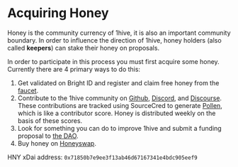 # Acquiring Honey

Honey is the community currency of 1hive, it is also an important community boundary. In order to influence the direction of 1hive, honey holders \(also called **keepers**\) can stake their honey on proposals.

In order to participate in this process you must first acquire some honey. Currently there are 4 primary ways to do this:

1. Get validated on Bright ID and register and claim free honey from the [faucet](https://faucet.1hive.org/#/).
2. Contribute to the 1hive community on [Github](https://github.com/1Hive), [Discord](https://discord.com/invite/P4rRDUKTAU), and [Discourse](https://forum.1hive.org/). These contributions are tracked using SourceCred to generate [Pollen](how-can-you-contribute/earn-pollen.md), which is like a contributor score. Honey is distributed weekly on the basis of these scores.
3. Look for something you can do to improve 1hive and submit a funding proposal to [the DAO](https://1hive.org/#/home).
4. Buy honey on [Honeyswap](https://honeyswap.org/#/swap).

HNY xDai address: `0x71850b7e9ee3f13ab46d67167341e4bdc905eef9`


